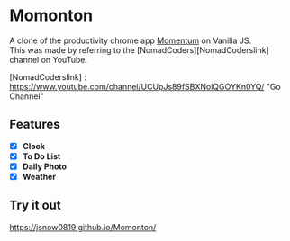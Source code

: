 # Momonton
A clone of the productivity chrome app [Momentum][Momentumlink] on Vanilla JS.   
This was made by referring to the [NomadCoders][NomadCoderslink] channel on YouTube.

[Momentumlink]: https://momentumdash.com/ "Go Momentum"
[NomadCoderslink] : https://www.youtube.com/channel/UCUpJs89fSBXNolQGOYKn0YQ/ "Go Channel"


## Features
- [X] **Clock**   
- [X] **To Do List**   
- [X] **Daily Photo**   
- [X] **Weather**   

## Try it out
https://jsnow0819.github.io/Momonton/
